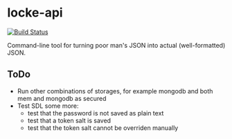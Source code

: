 locke-api
=========

[![Build Status](https://secure.travis-ci.org/jakobmattsson/locke-api.png)](http://travis-ci.org/jakobmattsson/locke-api)

Command-line tool for turning poor man's JSON into actual (well-formatted) JSON.



ToDo
----
* Run other combinations of storages, for example mongodb and both mem and mongodb as secured
* Test SDL some more:
  * test that the password is not saved as plain text
  * test that a token salt is saved
  * test that the token salt cannot be overriden manually
